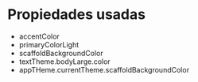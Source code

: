 # Propiedades usadas

- accentColor
- primaryColorLight
- scaffoldBackgroundColor
- textTheme.bodyLarge.color
- appTHeme.currentTheme.scaffoldBackgroundColor
